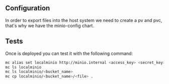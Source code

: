 ## Configuration

In order to export files into the host system we need to create a pv and pvc, that's why we have the minio-config chart.


## Tests

Once is deployed you can test it with the following command:

```bash
mc alias set localminio http://minio.internal <access_key> <secret_key>
mc ls localminio
mc ls localminio/<bucket_name>
mc cp localminio/<bucket_name>/<file> .
```